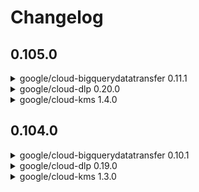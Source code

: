 # Changelog

## 0.105.0

<details><summary>google/cloud-bigquerydatatransfer 0.11.1</summary>



### Bug Fixes

* Fix BigQueryDataTransfer smoke test ([#2046](https://www.github.com/googleapis/google-cloud-php/issues/2046)) ([98c7c9e](https://www.github.com/googleapis/google-cloud-php/commit/98c7c9e))

</details>

<details><summary>google/cloud-dlp 0.20.0</summary>



### Features

* Add support for avro ([#2050](https://www.github.com/googleapis/google-cloud-php/issues/2050)) ([4137f3d](https://www.github.com/googleapis/google-cloud-php/commit/4137f3d))

</details>

<details><summary>google/cloud-kms 1.4.0</summary>



### Features

* Update KMS client. ([#2045](https://www.github.com/googleapis/google-cloud-php/issues/2045)) ([c96da32](https://www.github.com/googleapis/google-cloud-php/commit/c96da32))

</details>

## 0.104.0

<details><summary>google/cloud-bigquerydatatransfer 0.10.1</summary>



### Bug Fixes

* Fix BigQueryDataTransfer smoke test ([#2046](https://www.github.com/googleapis/google-cloud-php/issues/2046)) ([98c7c9e](https://www.github.com/googleapis/google-cloud-php/commit/98c7c9e))

</details>

<details><summary>google/cloud-dlp 0.19.0</summary>



### Features

* Add support for avro ([#2050](https://www.github.com/googleapis/google-cloud-php/issues/2050)) ([4137f3d](https://www.github.com/googleapis/google-cloud-php/commit/4137f3d))

</details>

<details><summary>google/cloud-kms 1.3.0</summary>



### Features

* Update KMS client. ([#2045](https://www.github.com/googleapis/google-cloud-php/issues/2045)) ([c96da32](https://www.github.com/googleapis/google-cloud-php/commit/c96da32))

</details>
